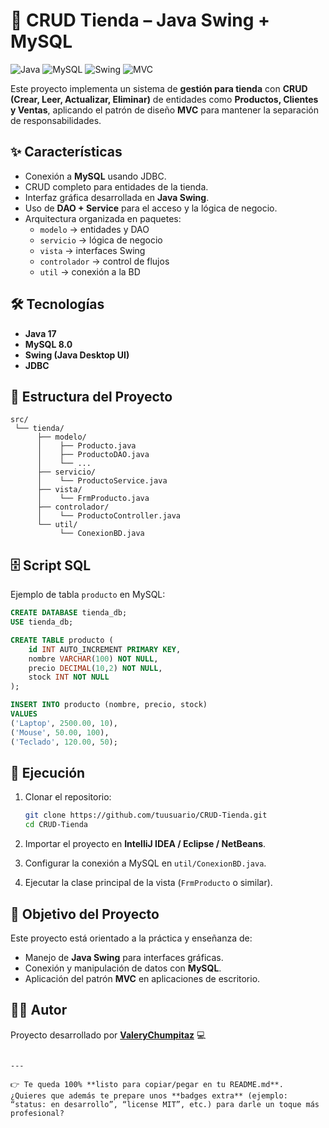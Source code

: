 
# 🛒 CRUD Tienda – Java Swing + MySQL

![Java](https://img.shields.io/badge/Java-17-red?logo=openjdk)
![MySQL](https://img.shields.io/badge/MySQL-8.0-blue?logo=mysql)
![Swing](https://img.shields.io/badge/Swing-UI-green)
![MVC](https://img.shields.io/badge/Pattern-MVC-orange)

Este proyecto implementa un sistema de **gestión para tienda** con **CRUD (Crear, Leer, Actualizar, Eliminar)** de entidades como **Productos, Clientes y Ventas**, aplicando el patrón de diseño **MVC** para mantener la separación de responsabilidades.  

## ✨ Características
- Conexión a **MySQL** usando JDBC.  
- CRUD completo para entidades de la tienda.  
- Interfaz gráfica desarrollada en **Java Swing**.  
- Uso de **DAO + Service** para el acceso y la lógica de negocio.  
- Arquitectura organizada en paquetes:  
  - `modelo` → entidades y DAO  
  - `servicio` → lógica de negocio  
  - `vista` → interfaces Swing  
  - `controlador` → control de flujos  
  - `util` → conexión a la BD  

## 🛠️ Tecnologías
- **Java 17**  
- **MySQL 8.0**  
- **Swing (Java Desktop UI)**  
- **JDBC**  

## 📂 Estructura del Proyecto
```plaintext
src/
 └── tienda/
      ├── modelo/
      │    ├── Producto.java
      │    ├── ProductoDAO.java
      │    └── ...
      ├── servicio/
      │    └── ProductoService.java
      ├── vista/
      │    └── FrmProducto.java
      ├── controlador/
      │    └── ProductoController.java
      └── util/
           └── ConexionBD.java
````

## 🗄️ Script SQL

Ejemplo de tabla `producto` en MySQL:

```sql
CREATE DATABASE tienda_db;
USE tienda_db;

CREATE TABLE producto (
    id INT AUTO_INCREMENT PRIMARY KEY,
    nombre VARCHAR(100) NOT NULL,
    precio DECIMAL(10,2) NOT NULL,
    stock INT NOT NULL
);

INSERT INTO producto (nombre, precio, stock) 
VALUES 
('Laptop', 2500.00, 10),
('Mouse', 50.00, 100),
('Teclado', 120.00, 50);
```

## 🚀 Ejecución

1. Clonar el repositorio:

   ```bash
   git clone https://github.com/tuusuario/CRUD-Tienda.git
   cd CRUD-Tienda
   ```
2. Importar el proyecto en **IntelliJ IDEA / Eclipse / NetBeans**.
3. Configurar la conexión a MySQL en `util/ConexionBD.java`.
4. Ejecutar la clase principal de la vista (`FrmProducto` o similar).

## 📌 Objetivo del Proyecto

Este proyecto está orientado a la práctica y enseñanza de:

* Manejo de **Java Swing** para interfaces gráficas.
* Conexión y manipulación de datos con **MySQL**.
* Aplicación del patrón **MVC** en aplicaciones de escritorio.

## 👩‍💻 Autor

Proyecto desarrollado por **[ValeryChumpitaz](https://github.com/ValeryChumpitaz)** 💻

```

---

👉 Te queda 100% **listo para copiar/pegar en tu README.md**.  
¿Quieres que además te prepare unos **badges extra** (ejemplo: “status: en desarrollo”, “license MIT”, etc.) para darle un toque más profesional?
```
